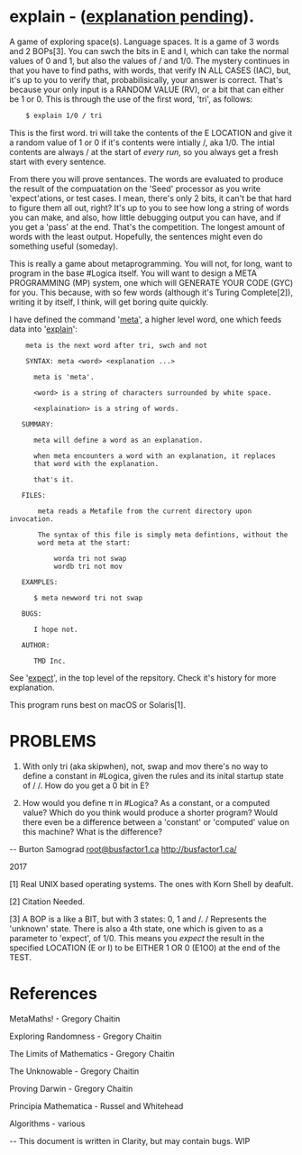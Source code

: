 # explain - ([explanation pending](http://github.com/BusFactor1Inc/index.html)).

A game of exploring space(s).  Language spaces. It is a game of 3
words and 2 BOPs[3].  You can swch the bits in E and I, which can take
the normal values of 0 and 1, but also the values of / and 1/0.  The
mystery continues in that you have to find paths, with words, that
verify IN ALL CASES (IAC), but, it's up to you to verify that,
probabilisically, your answer is correct.  That's because your only
input is a RANDOM VALUE (RV), or a bit that can either be 1 or 0.
This is through the use of the first word, 'tri', as follows:

```sh
    $ explain 1/0 / tri
```

This is the first word.  tri will take the contents of the E LOCATION
and give it a random value of 1 or 0 if it's contents were intially /,
aka 1/0.  The intial contents are always / at the start of *every
run*, so you always get a fresh start with every sentence.

From there you will prove sentances.  The words are evaluated to
produce the result of the compuatation on the 'Seed' processor as you
write 'expect'ations, or test cases.  I mean, there's only 2 bits, it
can't be that hard to figure them all out, right?  It's up to you to
see how long a string of words you can make, and also, how little
debugging output you can have, and if you get a 'pass' at the end.
That's the competition.  The longest amount of words with the least
output.  Hopefully, the sentences might even do something useful
(someday).

This is really a game about metaprogramming.  You will not, for long,
want to program in the base #Logica itself.  You will want to design a
META PROGRAMMING (MP) system, one which will GENERATE YOUR CODE (GYC)
for you. This because, with so few words (although it's Turing
Complete[2]), writing it by itself, I think, will get boring quite
quickly.

I have defined the command '[meta](https://github.com/BusFactor1Inc/explain/blob/master/meta)', 
a higher level word, one which feeds data into 
'[explain](https://github.com/BusFactor1Inc/explain/blob/master/explain)':

```
    meta is the next word after tri, swch and not
    
    SYNTAX: meta <word> <explanation ...>
    
      meta is 'meta'.
    
      <word> is a string of characters surrounded by white space.
      
      <explaination> is a string of words.
      
   SUMMARY:
      
      meta will define a word as an explanation.
      
      when meta encounters a word with an explanation, it replaces
      that word with the explanation.
      
      that's it.
   
   FILES:
   
       meta reads a Metafile from the current directory upon invocation.
       
       The syntax of this file is simply meta defintions, without the 
       word meta at the start:
       
           worda tri not swap
           wordb tri not mov
      
   EXAMPLES:
      
      $ meta newword tri not swap   
      
   BUGS:
   
      I hope not.
      
   AUTHOR:
  
      TMD Inc.
```

See '[expect](https://github.com/BusFactor1Inc/explain/blob/master/expect)', 
in the top level of the repsitory.  Check it's history
for more explanation.

This program runs best on macOS or Solaris[1]. 

PROBLEMS
========

1) With only tri (aka skipwhen), not, swap and mov there's no way to
define a constant in #Logica, given the rules and its inital startup
state of / /.  How do you get a 0 bit in E?

2) How would you define π in #Logica?  As a constant, or a computed
value?  Which do you think        would produce a shorter program?  Would
there even be a difference between a 'constant' or 'computed' value on
this machine?  What is the difference?

--
Burton Samograd
root@busfactor1.ca
http://busfactor1.ca/

2017

[1] Real UNIX based operating systems. The ones with Korn Shell by deafult.

[2] Citation Needed.

[3] A BOP is a like a BIT, but with 3 states: 0, 1 and /.  / Represents the 'unknown' state. There is also a 4th state, one which is given to as a parameter to  'expect', of 1/0. This means you *expect* the result in the specified LOCATION (E or I) to be EITHER 1 OR 0 (E1O0) at the end of the TEST.

References
==========

MetaMaths! - Gregory Chaitin

Exploring Randomness - Gregory Chaitin

The Limits of Mathematics - Gregory Chaitin

The Unknowable - Gregory Chaitin

Proving Darwin - Gregory Chaitin

Principia Mathematica - Russel and Whitehead

Algorithms - various

--
This document is written in Clarity, but may contain bugs. WIP
